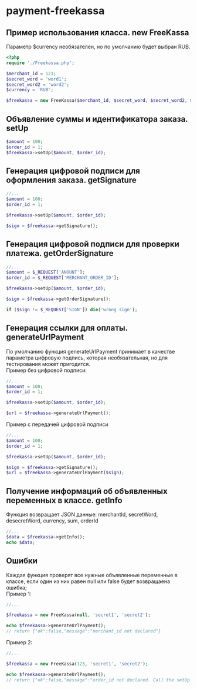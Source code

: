 # payment-freekassa

## Пример использования класса. new FreeKassa
Параметр $currency необязателен, но по умолчанию будет выбран RUB.

```php
<?php
require './Freekassa.php';

$merchant_id = 123;
$secret_word = 'word1';
$secret_word2 = 'word2';
$currency = 'RUB';

$freekassa = new FreeKassa($merchant_id, $secret_word, $secret_word2, $currency);
```
## Объявление суммы и идентификатора заказа. setUp
```php
$amount = 100;
$order_id = 1;
$freekassa->setUp($amount, $order_id);
```
## Генерация цифровой подписи для оформления заказа. getSignature
```php
//...
$amount = 100;
$order_id = 1;

$freekassa->setUp($amount, $order_id);

$sign = $freekassa->getSignature();
```
## Генерация цифровой подписи для проверки платежа. getOrderSignature
```php
//...
$amount = $_REQUEST['ANOUNT'];
$order_id = $_REQUEST['MERCHANT_ORDER_ID'];

$freekassa->setUp($amount, $order_id);

$sign = $freekassa->getOrderSignature();

if ($sign != $_REQUEST['SIGN']) die('wrong sign');
```

## Генерация ссылки для оплаты. generateUrlPayment
По умолчанию функция generateUrlPayment принимает в качестве параметра цифровую подпись, которая необязательная, но для тестирования может пригодится. <br>
Пример без цифровой подписи:
```php
//...
$amount = 100;
$order_id = 1;

$freekassa->setUp($amount, $order_id);

$url = $freekassa->generateUrlPayment(); 
```
Пример с передачей цифровой подписи
```php
//...
$amount = 100;
$order_id = 1;

$freekassa->setUp($amount, $order_id);

$sign = $freekassa->getSignature();
$url = $freekassa->generateUrlPayment($sign); 
```

## Получение информаций об объявленных переменных в классе. getInfo
Функция возвращает JSON данные: merchantId, secretWord, desecretWord, currency, sum, orderId
```php
//...
$data = $freekassa->getInfo();
echo $data;
```

## Ошибки
Каждая функция проверят все нужные объявленные переменные в классе, если один из них равен null или false будет возвращаена ошибка;<br>
Пример 1: 
```php
//...

$freekassa = new FreeKassa(null, 'secret1', 'secret2');

echo $freekassa->generateUrlPayment(); 
// return {"ok":false,"message":"merchant_id not declared"}
```
Пример 2: 
```php
//...

$freekassa = new FreeKassa(123, 'secret1', 'secret2');

echo $freekassa->generateUrlPayment(); 
// return {"ok":false,"message":"order_id not declared. Call the setUp function"}
```
